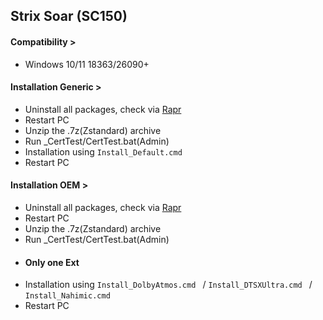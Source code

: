 ## Strix Soar (SC150)
#### Compatibility >
- Windows 10/11 18363/26090+
#### Installation Generic >
- Uninstall all packages, check via [Rapr][DriverStoreExplorer]
- Restart PC
- Unzip the .7z(Zstandard) archive
- Run _CertTest/CertTest.bat(Admin)
- Installation using  `Install_Default.cmd `
- Restart PC
#### Installation OEM >
- Uninstall all packages, check via [Rapr][DriverStoreExplorer]
- Restart PC
- Unzip the .7z(Zstandard) archive
- Run _CertTest/CertTest.bat(Admin)
- #### Only one Ext
- Installation using `Install_DolbyAtmos.cmd ` /  `Install_DTSXUltra.cmd ` /  `Install_Nahimic.cmd `
- Restart PC

[DriverStoreExplorer]: https://github.com/lostindark/DriverStoreExplorer
